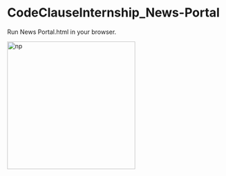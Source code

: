 # CodeClauseInternship_News-Portal
Run News Portal.html in your browser.

<img width="296" alt="np" src="https://github.com/sumairaawan98/CodeClauseInternship_News-Portal/assets/60813545/849efdcb-b556-43d8-9322-06cd7304dda5">

